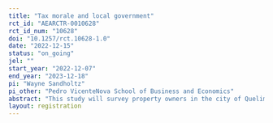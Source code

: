 ```yaml
---
title: "Tax morale and local government"
rct_id: "AEARCTR-0010628"
rct_id_num: "10628"
doi: "10.1257/rct.10628-1.0"
date: "2022-12-15"
status: "on_going"
jel: ""
start_year: "2022-12-07"
end_year: "2023-12-18"
pi: "Wayne Sandholtz"
pi_other: "Pedro VicenteNova School of Business and Economics"
abstract: "This study will survey property owners in the city of Quelimane, Mozambique. It will vary the information provided to survey respondents in a 2x2 matrix. 25% will hear a message about public good provision in the city in recent years; 25% will hear a message about how municipal tax receipts increase the fiscal and political autonomy of the municipality; 25% will hear both messages; and 25% will hear neither. Respondents will then be given the opportunity to participate in a public goods game mimicking tax payment, to send a text message requesting information and/or a visit from tax collectors, to vote in a simulated ballot box, and to provide survey measures of tax morale, civic and political attitudes."
layout: registration
---
```


